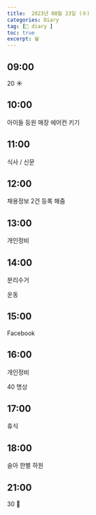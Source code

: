 ```yaml
---
title:  2023년 08월 23일 (수)
categories: Diary
tag: [📒 diary ]
toc: true
excerpt: 🗑️
---
```


## 09:00

20 ☀️

## 10:00

아이들 등원 매장 에어컨 키기

## 11:00

식사 / 신문

## 12:00


채용정보 2건 등록 해줌

## 13:00

개인정비

## 14:00

분리수거

운동

## 15:00

Facebook

## 16:00

개인정비

40 명상

## 17:00

휴식

## 18:00

슬아 한별 하원

## 21:00

30 🌙

<br><br><br>